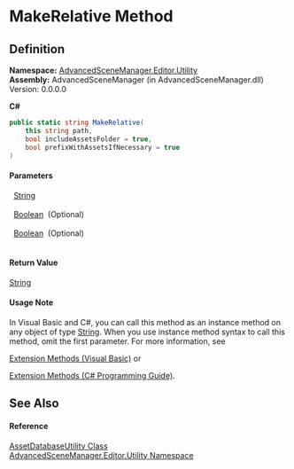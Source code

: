 # MakeRelative Method




## Definition
**Namespace:** <a href="N_AdvancedSceneManager_Editor_Utility.md">AdvancedSceneManager.Editor.Utility</a>  
**Assembly:** AdvancedSceneManager (in AdvancedSceneManager.dll) Version: 0.0.0.0

**C#**
``` C#
public static string MakeRelative(
	this string path,
	bool includeAssetsFolder = true,
	bool prefixWithAssetsIfNecessary = true
)
```



#### Parameters
<dl><dt>  <a href="https://learn.microsoft.com/dotnet/api/system.string" target="_blank" rel="noopener noreferrer">String</a></dt><dd> </dd><dt>  <a href="https://learn.microsoft.com/dotnet/api/system.boolean" target="_blank" rel="noopener noreferrer">Boolean</a>  (Optional)</dt><dd> </dd><dt>  <a href="https://learn.microsoft.com/dotnet/api/system.boolean" target="_blank" rel="noopener noreferrer">Boolean</a>  (Optional)</dt><dd> </dd></dl>

#### Return Value
<a href="https://learn.microsoft.com/dotnet/api/system.string" target="_blank" rel="noopener noreferrer">String</a>

#### Usage Note
In Visual Basic and C#, you can call this method as an instance method on any object of type <a href="https://learn.microsoft.com/dotnet/api/system.string" target="_blank" rel="noopener noreferrer">String</a>. When you use instance method syntax to call this method, omit the first parameter. For more information, see <a href="https://docs.microsoft.com/dotnet/visual-basic/programming-guide/language-features/procedures/extension-methods" target="_blank" rel="noopener noreferrer">

Extension Methods (Visual Basic)</a> or <a href="https://docs.microsoft.com/dotnet/csharp/programming-guide/classes-and-structs/extension-methods" target="_blank" rel="noopener noreferrer">

Extension Methods (C# Programming Guide)</a>.

## See Also


#### Reference
<a href="T_AdvancedSceneManager_Editor_Utility_AssetDatabaseUtility.md">AssetDatabaseUtility Class</a>  
<a href="N_AdvancedSceneManager_Editor_Utility.md">AdvancedSceneManager.Editor.Utility Namespace</a>  
